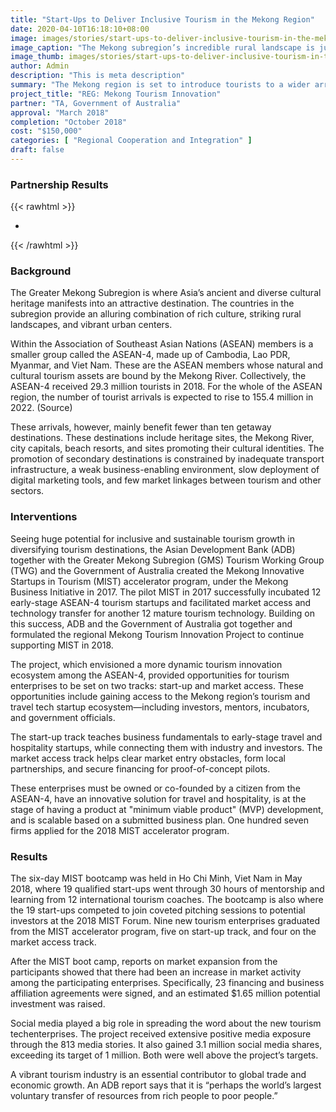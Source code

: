 ```yaml
---
title: "Start-Ups to Deliver Inclusive Tourism in the Mekong Region"
date: 2020-04-10T16:18:10+08:00
image: images/stories/start-ups-to-deliver-inclusive-tourism-in-the-mekong-region.jpg
image_caption: "The Mekong subregion’s incredible rural landscape is just one of the many reasons millions of tourists flock to this part of Asia yearly. An ADB project supported by the Government of Australia is helping tourism start-ups promote a more inclusive and sustainable tourism in the Greater Mekong Region."
image_thumb: images/stories/start-ups-to-deliver-inclusive-tourism-in-the-mekong-region-th.jpg
author: Admin
description: "This is meta description"
summary: "The Mekong region is set to introduce tourists to a wider array of attractions after several tourism start-ups are placed under an innovation accelerator program. If the success of these start-ups gains and sustains momentum, the Mekong region will soon see a more inclusive and sustainable tourism industry."
project_title: "REG: Mekong Tourism Innovation"
partner: "TA, Government of Australia"
approval: "March 2018"
completion: "October 2018"
cost: "$150,000"
categories: [ "​Regional Cooperation and Integration​" ]
draft: false
---
```


### Partnership Results
{{< rawhtml >}}
    <ul class="dr-results">
	    <li><i class="icon-check-circle"></i> </li>
    </ul>
{{< /rawhtml >}}

### Background
The Greater Mekong Subregion is where Asia’s ancient and diverse cultural heritage manifests into an attractive destination. The countries in the subregion provide an alluring combination of rich culture, striking rural landscapes, and vibrant urban centers.

Within the Association of Southeast Asian Nations (ASEAN) members is a smaller group called the ASEAN-4, made up of Cambodia, Lao PDR, Myanmar, and Viet Nam. These are the ASEAN members whose natural and cultural tourism assets are bound by the Mekong River. Collectively, the ASEAN-4 received 29.3 million tourists in 2018. For the whole of the ASEAN region, the number of tourist arrivals is expected to rise to 155.4 million in 2022. (Source)

These arrivals, however, mainly benefit fewer than ten getaway destinations. These destinations include heritage sites, the Mekong River, city capitals, beach resorts, and sites promoting their cultural identities. The promotion of secondary destinations is constrained by inadequate transport infrastructure, a weak business-enabling environment, slow deployment of digital marketing tools, and few market linkages between tourism and other sectors.

### Interventions
Seeing huge potential for inclusive and sustainable tourism growth in diversifying tourism destinations, the Asian Development Bank (ADB) together with the Greater Mekong Subregion (GMS) Tourism Working Group (TWG) and the Government of Australia created the Mekong Innovative Startups in Tourism (MIST) accelerator program, under the Mekong Business Initiative in 2017. The pilot MIST in 2017 successfully incubated 12 early-stage ASEAN-4 tourism startups and facilitated market access and technology transfer for another 12 mature tourism technology. Building on this success, ADB and  the Government of Australia got together and formulated the regional  Mekong Tourism Innovation Project to continue supporting MIST in  2018.

The project, which envisioned a more dynamic tourism innovation ecosystem among the ASEAN-4, provided opportunities for tourism enterprises to be set on two tracks: start-up and market access.  These opportunities include gaining access to the Mekong region’s tourism and travel tech startup ecosystem—including investors, mentors, incubators, and government officials. 

The start-up track teaches business fundamentals to early-stage travel and hospitality startups, while connecting them with industry and investors. The market access track helps clear market entry obstacles, form local partnerships, and secure financing for proof-of-concept pilots.

These enterprises must be owned or co-founded by a citizen from the ASEAN-4, have an innovative solution for travel and hospitality, is at the stage of having a product at "minimum viable product" (MVP) development, and is scalable based on a submitted business plan. One hundred seven firms applied for the 2018 MIST accelerator program.  

### Results
The six-day MIST bootcamp was held in Ho Chi Minh, Viet Nam in May 2018, where 19 qualified start-ups went through 30 hours of mentorship and learning from 12 international tourism coaches. The bootcamp is also where the 19 start-ups competed to join coveted pitching sessions to potential investors at the 2018 MIST Forum.   Nine new tourism enterprises graduated from the MIST accelerator program, five on start-up track, and four on the market access track.

After the MIST boot camp, reports on market expansion from the participants showed that there had been an increase in market activity among the participating enterprises. Specifically, 23 financing and business affiliation agreements were signed, and an estimated $1.65 million potential investment was raised.

Social media played a big role in spreading the word about the new tourism techenterprises. The project received extensive positive media exposure through the 813 media stories. It also gained 3.1 million social media shares, exceeding its target of 1 million. Both were well above the project’s targets.

A vibrant tourism industry is an essential contributor to global trade and economic growth. An ADB report says that it is “perhaps the world’s largest voluntary transfer of resources from rich people to poor people.”
